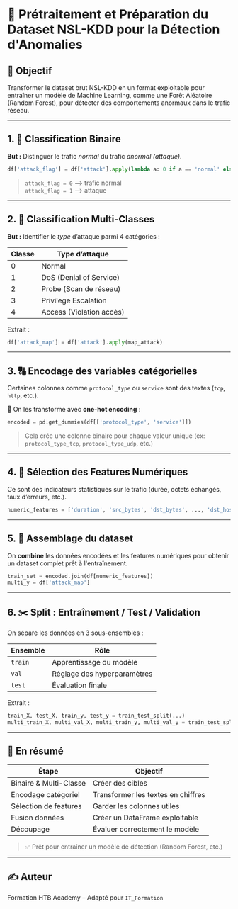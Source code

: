 
# 📘 Prétraitement et Préparation du Dataset NSL-KDD pour la Détection d'Anomalies

## 🎯 Objectif
Transformer le dataset brut NSL-KDD en un format exploitable pour entraîner un modèle de Machine Learning, comme une Forêt Aléatoire (Random Forest), pour détecter des comportements anormaux dans le trafic réseau.

---

## 1. 🔁 Classification Binaire

**But :** Distinguer le trafic *normal* du trafic *anormal (attaque)*.

```python
df['attack_flag'] = df['attack'].apply(lambda a: 0 if a == 'normal' else 1)
```

> `attack_flag = 0` ⟶ trafic normal  
> `attack_flag = 1` ⟶ attaque

---

## 2. 🌈 Classification Multi-Classes

**But :** Identifier le *type* d’attaque parmi 4 catégories :

| Classe | Type d’attaque                 |
|--------|-------------------------------|
| 0      | Normal                         |
| 1      | DoS (Denial of Service)       |
| 2      | Probe (Scan de réseau)        |
| 3      | Privilege Escalation          |
| 4      | Access (Violation accès)      |

Extrait :
```python
df['attack_map'] = df['attack'].apply(map_attack)
```

---

## 3. 🔠 Encodage des variables catégorielles

Certaines colonnes comme `protocol_type` ou `service` sont des textes (`tcp`, `http`, etc.).

🔧 On les transforme avec **one-hot encoding** :

```python
encoded = pd.get_dummies(df[['protocol_type', 'service']])
```

> Cela crée une colonne binaire pour chaque valeur unique (ex: `protocol_type_tcp`, `protocol_type_udp`, etc.)

---

## 4. 🔢 Sélection des Features Numériques

Ce sont des indicateurs statistiques sur le trafic (durée, octets échangés, taux d’erreurs, etc.).

```python
numeric_features = ['duration', 'src_bytes', 'dst_bytes', ..., 'dst_host_srv_rerror_rate']
```

---

## 5. 🔗 Assemblage du dataset

On **combine** les données encodées et les features numériques pour obtenir un dataset complet prêt à l'entraînement.

```python
train_set = encoded.join(df[numeric_features])
multi_y = df['attack_map']
```

---

## 6. ✂️ Split : Entraînement / Test / Validation

On sépare les données en 3 sous-ensembles :

| Ensemble     | Rôle                           |
|--------------|--------------------------------|
| `train`      | Apprentissage du modèle        |
| `val`        | Réglage des hyperparamètres    |
| `test`       | Évaluation finale              |

Extrait :

```python
train_X, test_X, train_y, test_y = train_test_split(...)
multi_train_X, multi_val_X, multi_train_y, multi_val_y = train_test_split(...)
```

---

## 🧠 En résumé

| Étape                        | Objectif                               |
|-----------------------------|----------------------------------------|
| Binaire & Multi-Classe      | Créer des cibles                       |
| Encodage catégoriel         | Transformer les textes en chiffres     |
| Sélection de features       | Garder les colonnes utiles             |
| Fusion données              | Créer un DataFrame exploitable         |
| Découpage                   | Évaluer correctement le modèle         |

> ✅ Prêt pour entraîner un modèle de détection (Random Forest, etc.)

---

## ✍️ Auteur
Formation HTB Academy – Adapté pour `IT_Formation`

